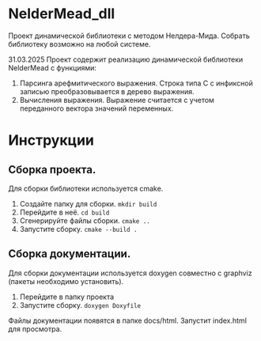 # NelderMead_dll
Проект динамической библиотеки с методом Нелдера-Мида. Собрать библиотеку возможно на любой системе. 

31.03.2025
Проект содержит реализацию динамической библиотеки NelderMead с функциями:
1. Парсинга арефмитического выражения. Строка типа C с инфиксной записью преобразовывается в дерево выражения.
2. Вычисления выражения. Выражение считается с учетом переданного вектора значений переменных.

# Инструкции
## Сборка проекта.
Для сборки библиотеки используется cmake.
1. Создайте папку для сборки. ```mkdir build```
2. Перейдите в неё. ```cd build  ```        
3. Сгенерируйте файлы сборки. ```cmake ..```
4. Запустите сборку. ```cmake --build .```

## Сборка документации.
Для сборки документации используется doxygen совместно с graphviz (пакеты необходимо установить).
1. Перейдите в папку проекта
2. Запустите сборку. ```doxygen Doxyfile```

Файлы документации появятся в папке docs/html. Запустит index.html для просмотра.
